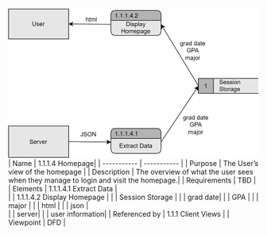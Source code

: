 ![DFD](https://github.com/MckennahPalmer/CSE430/blob/Team3_GH/DFD%20homepage%201.1.1.4.drawio%20(2).svg)
| Name | 1.1.1.4 Homepage|
| ----------- | ----------- |
| Purpose | The User’s view of the homepage |
| Description | The overview of what the user sees when they manage to login and visit the homepage.|
| Requirements | TBD |
| Elements | 1.1.1.4.1 Extract Data |  
     |      |  1.1.1.4.2 Display Homepage | 
     |      | Session Storage | 
     |      | grad date| 
     |      | GPA | 
     |      | major | 
     |      | html | 
     |      | json |  
     |      | server| 
     |      | user information|
| Referenced by | 1.1.1 Client Views  |
| Viewpoint | DFD |
